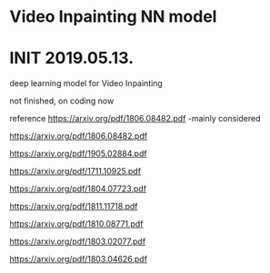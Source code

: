 
# Video Inpainting NN model

# INIT 2019.05.13.

deep learning model for Video Inpainting 

not finished, on coding now

reference
https://arxiv.org/pdf/1806.08482.pdf
-mainly considered

https://arxiv.org/pdf/1806.08482.pdf

https://arxiv.org/pdf/1905.02884.pdf

https://arxiv.org/pdf/1711.10925.pdf

https://arxiv.org/pdf/1804.07723.pdf

https://arxiv.org/pdf/1811.11718.pdf

https://arxiv.org/pdf/1810.08771.pdf

https://arxiv.org/pdf/1803.02077.pdf

https://arxiv.org/pdf/1803.04626.pdf